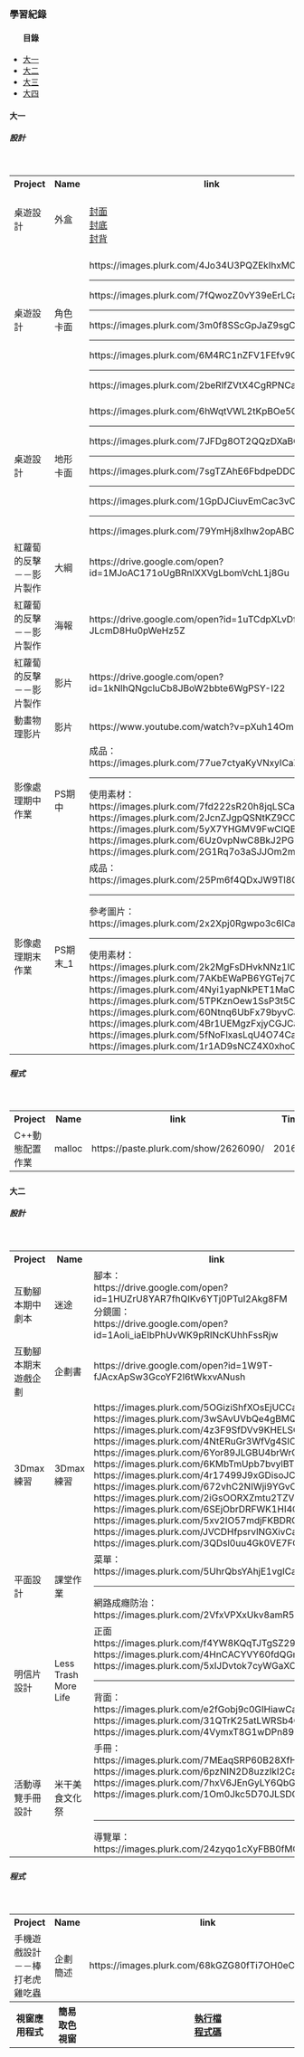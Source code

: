 <h3>學習紀錄</h3>
<ul><h4>目錄</h4>
  <a href="#fir"><li>大一</li></a>
  <a href="#sec"><li>大二</li></a>
  <a href="#thr"><li>大三</li></a>
  <a href="#"><li>大四</li></a>
</ul>

<h4 id="fir">大一</h4>
<h5>設計<h5>
<table>
  <tr>
    <th>Project</th>
    <th>Name</th>
    <th>link</th>
    <th>Time</th>
  </tr>
  <tr>
    <td>桌遊設計</td>
    <td>外盒</td> 
    <td><br><a href="https://images.plurk.com/7dLuKIBXNCZwBu9dCaZz.jpg">封面</a><br><a href="https://images.plurk.com/7mcbEiPumYKKb3frCaZz.jpg">封底</a><br><a href="https://images.plurk.com/4f6uIf8ZxpVhCL1GCaZz.jpg">封背</a></td>
    <td>2016/04</td>
  </tr>
  <tr>
    <td>桌遊設計</td>
    <td>角色卡面</td> 
    <td><br>https://images.plurk.com/4Jo34U3PQZEkIhxMCaZz.jpg<hr>https://images.plurk.com/7fQwozZ0vY39eErLCaZz.jpg<hr>https://images.plurk.com/3m0f8SScGpJaZ9sgCaZz.jpg<hr>https://images.plurk.com/6M4RC1nZFV1FEfv9CaZz.jpg<hr>https://images.plurk.com/2beRlfZVtX4CgRPNCaZz.jpg<br></td>
    <td>2016/04</td>
  </tr>
  <tr>
    <td>桌遊設計</td>
    <td>地形卡面</td>
    <td><br>https://images.plurk.com/6hWqtVWL2tKpBOe5CaZz.jpg<hr>https://images.plurk.com/7JFDg8OT2QQzDXaBCaZz.jpg<hr>https://images.plurk.com/7sgTZAhE6FbdpeDDCaZz.jpg<hr>https://images.plurk.com/1GpDJCiuvEmCac3vCaZz.jpg<hr>https://images.plurk.com/79YmHj8xlhw2opABCaZz.jpg<br></td>
    <td>2016/04</td>
  </tr>
  <tr>
    <td>紅蘿蔔的反擊－－影片製作</td>
    <td>大綱</td> 
    <td>https://drive.google.com/open?id=1MJoAC171oUgBRnIXXVgLbomVchL1j8Gu</td>
    <td>2016/01</td>
  </tr>
  <tr>
    <td>紅蘿蔔的反擊－－影片製作</td>
    <td>海報</td> 
    <td>https://drive.google.com/open?id=1uTCdpXLvDfP54AE-JLcmD8Hu0pWeHz5Z</td>
    <td>2016/01</td>
  </tr>
  <tr>
    <td>紅蘿蔔的反擊－－影片製作</td>
    <td>影片</td> 
    <td>https://drive.google.com/open?id=1kNlhQNgcluCb8JBoW2bbte6WgPSY-I22</td>
    <td>2016/01</td>
  </tr>
  <tr>
    <td>動畫物理影片</td>
    <td>影片</td> 
    <td>https://www.youtube.com/watch?v=pXuh14Om5Ts</td>
    <td>2015/12</td>
  </tr>
  <tr>
    <td>影像處理期中作業</td>
    <td>PS期中</td> 
    <td>成品：https://images.plurk.com/77ue7ctyaKyVNxyICaZz.jpg<hr>使用素材：<br>https://images.plurk.com/7fd222sR20h8jqLSCaZz.jpg<br>https://images.plurk.com/2JcnZJgpQSNtKZ9CCaZz.jpg<br>https://images.plurk.com/5yX7YHGMV9FwClQBCaZz.jpg<br>https://images.plurk.com/6Uz0vpNwC8BkJ2PGCaZz.jpg<br>https://images.plurk.com/2G1Rq7o3aSJJOm2mCaZz.jpg<br></td>
    <td>2016/04</td>
  </tr>
  <tr>
    <td>影像處理期末作業</td>
    <td>PS期末_1</td> 
    <td>成品：https://images.plurk.com/25Pm6f4QDxJW9Tl8CaZz.jpg<hr>參考圖片：https://images.plurk.com/2x2Xpj0Rgwpo3c6lCaZz.jpg<hr>使用素材：<br>https://images.plurk.com/2k2MgFsDHvkNNz1lCaZz.jpg<br>https://images.plurk.com/7AKbEWaPB6YGTej7CaZz.jpg<br>https://images.plurk.com/4Nyi1yapNkPET1MaCaZz.jpg<br>https://images.plurk.com/5TPKznOew1SsP3t5CaZz.jpg<br>https://images.plurk.com/60Ntnq6UbFx79byvCaZz.jpg<br>https://images.plurk.com/4Br1UEMgzFxjyCGJCaZz.jpg<br>https://images.plurk.com/5fNoFlxasLqU4O74CaZz.jpg<br>https://images.plurk.com/1r1AD9sNCZ4X0xhoCaZz.jpg<br></td>
    <td>2016/04</td>
  </tr>
</table>

<h5>程式<h5>
<table>
  <tr>
    <th>Project</th>
    <th>Name</th>
    <th>link</th>
    <th>Time</th>
  </tr>
  <tr>
    <td>C++動態配置作業</td>
    <td>malloc</td>
    <td>https://paste.plurk.com/show/2626090/</td> 
    <td>2016/04</td>
  </tr>
</table>


<h4 id="sec">大二</h4>
<h5>設計<h5>
<table>
  <tr>
    <th>Project</th>
    <th>Name</th>
    <th>link</th>
    <th>Time</th>
  </tr>
  <tr>
    <td>互動腳本期中劇本</td>
    <td>迷途</td> 
    <td>腳本：<br>https://drive.google.com/open?id=1HUZrU8YAR7fhQIKv6YTj0PTuI2Akg8FM<br>分鏡圖：<br>https://drive.google.com/open?id=1AoIi_iaEIbPhUvWK9pRINcKUhhFssRjw</td>
    <td>2016/11</td>
  </tr>
  <tr>
    <td>互動腳本期末遊戲企劃</td>
    <td>企劃書</td> 
    <td>https://drive.google.com/open?id=1W9T-fJAcxApSw3GcoYF2l6tWkxvANush</td>
    <td>2017/01</td>
  </tr>
  <tr>
    <td>3Dmax練習</td>
    <td>3Dmax練習</td> 
    <td>https://images.plurk.com/5OGiziShfXOsEjUCCaZz.jpg<br>https://images.plurk.com/3wSAvUVbQe4gBMQcCaZz.jpg<br>https://images.plurk.com/4z3F9SfDVv9KHELSCaZz.jpg<br>https://images.plurk.com/4NtERuGr3WfVg4SICaZz.jpg<br>https://images.plurk.com/6Yor89JLGBU4brWrCaZz.jpg<br>https://images.plurk.com/6KMbTmUpb7bvylBTCaZz.jpg<br>https://images.plurk.com/4r17499J9xGDisoJCaZz.jpg<br>https://images.plurk.com/672vhC2NIWji9YGvCaZz.jpg<br>https://images.plurk.com/2iGsOORXZmtu2TZVCaZz.jpg<br>https://images.plurk.com/6SEjObrDRFWK1HI4CaZz.jpg<br>https://images.plurk.com/5xv2IO57mdjFKBDRCaZz.jpg<br>https://images.plurk.com/JVCDHfpsrvlNGXivCaZz.jpg<br>https://images.plurk.com/3QDsl0uu4Gk0VE7FCaZz.jpg </td>
    <td>2016/12</td>
  </tr>
  <tr>
    <td>平面設計</td>
    <td>課堂作業</td> 
    <td>菜單：<br>https://images.plurk.com/5UhrQbsYAhjE1vgICaZz.jpg<hr>網路成癮防治：<br>https://images.plurk.com/2VfxVPXxUkv8amR5CaZz.jpg </td>
    <td>2016/10</td>
  </tr>
  <tr>
    <td>明信片設計</td>
    <td>Less Trash More Life</td> 
    <td>正面<br>https://images.plurk.com/f4YW8KQqTJTgSZ29CaZz.jpg<br>https://images.plurk.com/4HnCACYVY60fdQGmCaZz.jpg<br>https://images.plurk.com/5xIJDvtok7cyWGaXCaZz.jpg  <hr>背面：<br>https://images.plurk.com/e2fGobj9c0GIHiawCaZz.jpg<br>
https://images.plurk.com/31QTrK25atLWRSb4CaZz.jpg<br>https://images.plurk.com/4VymxT8G1wDPn89BCaZz.jpg </td>
    <td>2016/11</td>
  </tr>
  <tr>
    <td>活動導覽手冊設計</td>
    <td>米干美食文化祭</td> 
    <td>手冊：<br>https://images.plurk.com/7MEaqSRP60B28XfHCaZz.jpg<br>https://images.plurk.com/6pzNIN2D8uzzIkI2CaZz.jpg<br>https://images.plurk.com/7hxV6JEnGyLY6QbGCaZz.jpg<br>https://images.plurk.com/1Om0Jkc5D70JLSDCCaZz.jpg  <hr>導覽單：<br>https://images.plurk.com/24zyqo1cXyFBB0fMCaZz.jpg </td>
    <td>2017/01</td>
  </tr>
</table>

<h5>程式<h5>
<table>
  <tr>
    <th>Project</th>
    <th>Name</th>
    <th>link</th>
    <th>Time</th>
  </tr>
    <tr>
    <td>手機遊戲設計－－棒打老虎雞吃蟲</td>
    <td>企劃簡述</td> 
    <td>https://images.plurk.com/68kGZG80fTi7OH0eCaZz.jpg </td>
    <td>2016/12</td>
  </tr>
  <tr>
    <th>視窗應用程式</th>
    <th>簡易取色視窗</th>
    <th><a href="https://drive.google.com/open?id=1H2v4gBOc2GXppooJHiC5QpX1Xk4slUh9">執行檔</a><br><a href="https://paste.plurk.com/show/4umEyIZY4I6QVUSir0H4/">程式碼</a></th>
    <th>2016/12</th>
  </tr>
</table>
